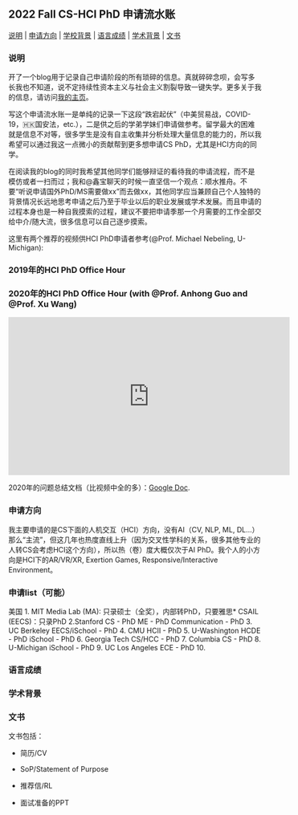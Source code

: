 <h2 id="title">2022 Fall CS-HCI PhD 申请流水账</h2>

<p><a href="#Description">说明</a> |
<a href="#Major">申请方向</a> |
<a href="#Background">学校背景</a> |
<a href="#GRE">语言成绩</a> |
<a href="#Academic-Background">学术背景</a> |
<a href="#Application-Essay">文书</a></p>

<h3 id="Description">说明</h3>

开了一个blog用于记录自己申请阶段的所有琐碎的信息。真就碎碎念呗，会写多长我也不知道，说不定持续性资本主义与社会主义割裂导致一键失学。更多关于我的信息，请访问[我的主页](https://dynasty-li.github.io)。

写这个申请流水账一是单纯的记录一下这段“跌宕起伏”（中美贸易战，COVID-19，🇭🇰国安法，etc.），二是供之后的学弟学妹们申请做参考。留学最大的困难就是信息不对等，很多学生是没有自主收集并分析处理大量信息的能力的，所以我希望可以通过我这一点微小的贡献帮到更多想申请CS PhD，尤其是HCI方向的同学。

在阅读我的blog的同时我希望其他同学们能够辩证的看待我的申请流程，而不是模仿或者一扫而过；我和@鑫宝聊天的时候一直坚信一个观点：顺水推舟。不要“听说申请国外PhD/MS需要做xx”而去做xx，其他同学应当兼顾自己个人独特的背景情况长远地思考申请之后乃至于毕业以后的职业发展或学术发展。而且申请的过程本身也是一种自我摸索的过程，建议不要把申请季那一个月需要的工作全部交给中介/随大流，很多信息可以自己逐步摸索。

这里有两个推荐的视频供HCI PhD申请者参考(@Prof. Michael Nebeling, U-Michigan):
### 2019年的HCI PhD Office Hour
<!-- Add a placeholder for the Twitch embed -->
<div id="twitch-embed"></div>

<!-- Load the Twitch embed script -->
<script src="https://player.twitch.tv/js/embed/v1.js"></script>

<!-- Create a Twitch.Player object. This will render within the placeholder div -->
<script type="text/javascript">
  new Twitch.Player("twitch-embed", {
    width: 560,
    height: 315,
    video: "507017970"
  });
</script>

### 2020年的HCI PhD Office Hour (with @Prof. Anhong Guo and @Prof. Xu Wang)
<iframe width="560" height="315" src="https://www.youtube.com/embed/lHTEyAEY0g4" frameborder="0" allow="accelerometer; autoplay; clipboard-write; encrypted-media; gyroscope; picture-in-picture" allowfullscreen></iframe>

2020年的问题总结文档（比视频中全的多）：[Google Doc](https://docs.google.com/document/d/1D10HWizpqaDYDqH3le-nydAxqw03QtM00y-ppPabGqc/edit).

<h3 id="Major">申请方向</h3>

我主要申请的是CS下面的人机交互（HCI）方向，没有AI（CV, NLP, ML, DL...）那么“主流”，但这几年也热度直线上升（因为交叉性学科的关系，很多其他专业的人转CS会考虑HCI这个方向），所以热（卷）度大概仅次于AI PhD。我个人的小方向是HCI下的AR/VR/XR, Exertion Games, Responsive/Interactive Environment。

<h3 id="Background">申请list（可能）</h3>
美国
1. MIT
Media Lab (MA): 只录硕士（全奖），内部转PhD，只要雅思*
CSAIL (EECS)：只录PhD
2.Stanford
CS - PhD
ME - PhD
Communication - PhD
3. UC Berkeley
EECS/iSchool - PhD
4. CMU
HCII - PhD
5. U-Washington
HCDE - PhD
iSchool - PhD
6. Georgia Tech
CS/HCC - PhD
7. Columbia
CS - PhD
8. U-Michigan
iSchool - PhD
9. UC Los Angeles
ECE - PhD
10. 
<h3 id="GRE">语言成绩</h3>

<h3 id="Academic-Background">学术背景</h3>

<h3 id="Application-Essay">文书</h3>

文书包括：

  - 简历/CV
  
  - SoP/Statement of Purpose
  
  - 推荐信/RL
  
  - 面试准备的PPT
